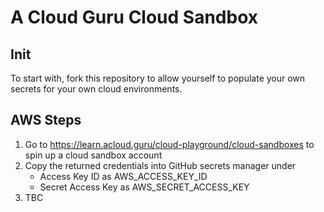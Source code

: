 # A Cloud Guru Cloud Sandbox

## Init

To start with, fork this repository to allow yourself to populate your own secrets for your own cloud environments.

## AWS Steps

1. Go to <https://learn.acloud.guru/cloud-playground/cloud-sandboxes> to spin up a cloud sandbox account
2. Copy the returned credentials into GitHub secrets manager under
   - Access Key ID as AWS_ACCESS_KEY_ID
   - Secret Access Key as AWS_SECRET_ACCESS_KEY
3. TBC
